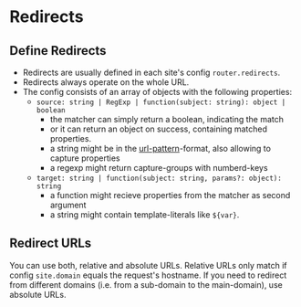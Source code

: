 # Redirects

## Define Redirects

* Redirects are usually defined in each site's config `router.redirects`.
* Redirects always operate on the whole URL.
* The config consists of an array of objects with the following properties:
  * `source: string | RegExp | function(subject: string): object | boolean`
    * the matcher can simply return a boolean, indicating the match
    * or it can return an object on success, containing matched properties.
    * a string might be in the [url-pattern](https://www.npmjs.com/package/url-pattern)-format, also allowing to capture properties
    * a regexp might return capture-groups with numberd-keys
  * `target: string | function(subject: string, params?: object): string`
    * a function might recieve properties from the matcher as second argument
    * a string might contain template-literals like `${var}`. 

## Redirect URLs

You can use both, relative and absolute URLs. Relative URLs only match if config `site.domain` equals the request's hostname.
If you need to redirect from different domains (i.e. from a sub-domain to the main-domain), use absolute URLs.
